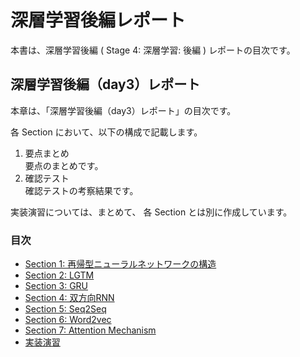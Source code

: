 # 深層学習後編レポート

本書は、深層学習後編 ( Stage 4: 深層学習: 後編 ) レポートの目次です。

## 深層学習後編（day3）レポート

本章は、「深層学習後編（day3）レポート」の目次です。

各 Section において、以下の構成で記載します。

1. 要点まとめ<br>
要点のまとめです。
1. 確認テスト<br>
確認テストの考察結果です。

実装演習については、まとめて、 各 Section とは別に作成しています。

### 目次

- [Section 1: 再帰型ニューラルネットワークの構造](https://github.com/yoshinak/study-ai-stage-4/blob/main/day_3_1_rnn.ipynb)
- [Section 2: LGTM](https://github.com/yoshinak/study-ai-stage-4/blob/main/day_3_2_lgtm.ipynb)
- [Section 3: GRU](https://github.com/yoshinak/study-ai-stage-4/blob/main/day_3_3_gru.ipynb)
- [Section 4: 双方向RNN](https://github.com/yoshinak/study-ai-stage-4/blob/main/day_3_4_bidirectional_rnn.ipynb)
- [Section 5: Seq2Seq](https://github.com/yoshinak/study-ai-stage-4/blob/main/day_3_5_seq2seq.ipynb)
- [Section 6: Word2vec](https://github.com/yoshinak/study-ai-stage-4/blob/main/day_3_6_word2vec.ipynb)
- [Section 7: Attention Mechanism](https://github.com/yoshinak/study-ai-stage-4/blob/main/day_3_7_attention_mechanism.ipynb)
- [実装演習](https://github.com/yoshinak/study-ai-stage-4/blob/main/day_3_x_exercise.ipynb)
